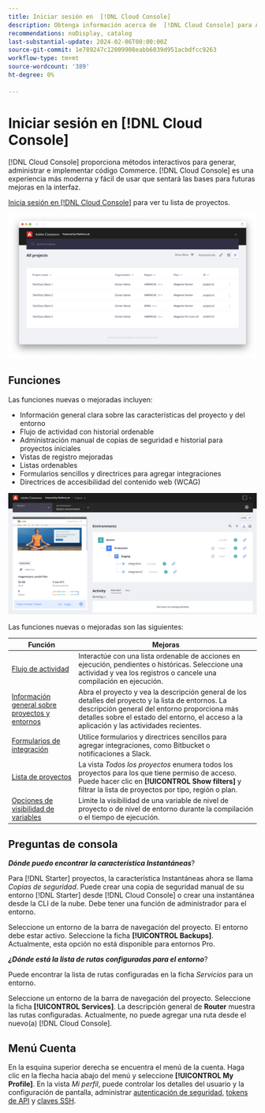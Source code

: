 ```yaml
---
title: Iniciar sesión en  [!DNL Cloud Console]
description: Obtenga información acerca de  [!DNL Cloud Console] para Adobe Commerce en la infraestructura en la nube.
recommendations: noDisplay, catalog
last-substantial-update: 2024-02-06T00:00:00Z
source-git-commit: 1e789247c12009908eabb6039d951acbdfcc9263
workflow-type: tm+mt
source-wordcount: '389'
ht-degree: 0%

---
```



# Iniciar sesión en [!DNL Cloud Console]

[!DNL Cloud Console] proporciona métodos interactivos para generar, administrar e implementar código Commerce. [!DNL Cloud Console] es una experiencia más moderna y fácil de usar que sentará las bases para futuras mejoras en la interfaz.

[Inicia sesión en [!DNL Cloud Console]](https://console.adobecommerce.com) para ver tu lista de proyectos.

![Lista de proyectos](../assets/ui-allprojects-list.png)

## Funciones

Las funciones nuevas o mejoradas incluyen:

- Información general clara sobre las características del proyecto y del entorno
- Flujo de actividad con historial ordenable
- Administración manual de copias de seguridad e historial para proyectos iniciales
- Vistas de registro mejoradas
- Listas ordenables
- Formularios sencillos y directrices para agregar integraciones
- Directrices de accesibilidad del contenido web (WCAG)

![[!DNL Cloud Console]](../assets/CloudConsole.svg)

Las funciones nuevas o mejoradas son las siguientes:

| Función | Mejoras |
| -------------- | ----------------------------------- |
| [Flujo de actividad](../cloud-guide/project/activity-stream.md) | Interactúe con una lista ordenable de acciones en ejecución, pendientes o históricas. Seleccione una actividad y vea los registros o cancele una compilación en ejecución. |
| [Información general sobre proyectos y entornos](../cloud-guide/project/overview.md#project-overview) | Abra el proyecto y vea la descripción general de los detalles del proyecto y la lista de entornos. La descripción general del entorno proporciona más detalles sobre el estado del entorno, el acceso a la aplicación y las actividades recientes. |
| [Formularios de integración](../cloud-guide/integrations/overview.md) | Utilice formularios y directrices sencillos para agregar integraciones, como Bitbucket o notificaciones a Slack. |
| [Lista de proyectos](../cloud-guide/project/overview.md#cloud-console) | La vista _Todos los proyectos_ enumera todos los proyectos para los que tiene permiso de acceso. Puede hacer clic en **[!UICONTROL Show filters]** y filtrar la lista de proyectos por tipo, región o plan. |
| [Opciones de visibilidad de variables](../cloud-guide/environment/variable-levels.md) | Limite la visibilidad de una variable de nivel de proyecto o de nivel de entorno durante la compilación o el tiempo de ejecución. |

<!-- The following are features yet to be activated:
| **Apps and services topology** | The Apps & Services topology is visible on Project and Environment views. This interactive diagram allows you to select a service and view the relationship details, such as name, type, version, port, and more. Click **[!UICONTROL View details]** to access the overview and configuration panel for each service. | -->

## Preguntas de consola

**_Dónde puedo encontrar la característica Instantáneas_**?

Para [!DNL Starter] proyectos, la característica Instantáneas ahora se llama _Copias de seguridad_. Puede crear una copia de seguridad manual de su entorno [!DNL Starter] desde [!DNL Cloud Console] o crear una instantánea desde la CLI de la nube. Debe tener una función de administrador para el entorno.

Seleccione un entorno de la barra de navegación del proyecto. El entorno debe estar activo. Seleccione la ficha **[!UICONTROL Backups]**. Actualmente, esta opción no está disponible para entornos Pro.

**_¿Dónde está la lista de rutas configuradas para el entorno_**?

Puede encontrar la lista de rutas configuradas en la ficha _Servicios_ para un entorno.

Seleccione un entorno de la barra de navegación del proyecto. Seleccione la ficha **[!UICONTROL Services]**. La descripción general de **Router** muestra las rutas configuradas. Actualmente, no puede agregar una ruta desde el nuevo(a) [!DNL Cloud Console].

## Menú Cuenta

En la esquina superior derecha se encuentra el menú de la cuenta. Haga clic en la flecha hacia abajo del menú y seleccione **[!UICONTROL My Profile]**. En la vista _Mi perfil_, puede controlar los detalles del usuario y la configuración de pantalla, administrar [autenticación de seguridad](../cloud-guide/project/user-access.md#user-authentication-requirements), [tokens de API](../cloud-guide/project/user-access.md#create-an-api-token) y [claves SSH](../cloud-guide/development/secure-connections.md).
